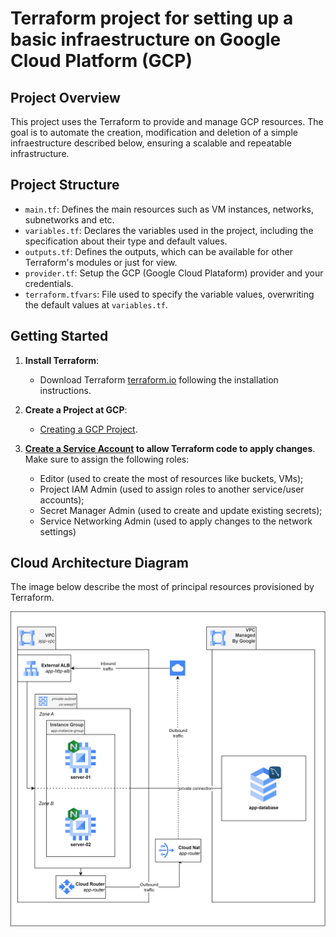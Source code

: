 # Terraform project for setting up a basic infraestructure on Google Cloud Platform (GCP)

## Project Overview

This project uses the Terraform to provide and manage GCP resources. The goal is to automate the creation, modification and deletion of a simple infraestructure described below, ensuring a scalable and repeatable infrastructure.


## Project Structure

- `main.tf`: Defines the main resources such as VM instances, networks, subnetworks and etc.
- `variables.tf`: Declares the variables used in the project, including the specification about their type and default values.
- `outputs.tf`: Defines the outputs, which can be available for other Terraform's modules or just for view.
- `provider.tf`: Setup the GCP (Google Cloud Plataform) provider and your credentials.
- `terraform.tfvars`: File used to specify the variable values, overwriting the default values at `variables.tf`.

## Getting Started

1. **Install Terraform**:
   - Download Terraform [terraform.io](https://www.terraform.io/downloads.html) following the installation instructions.

2. **Create a Project at GCP**:
   - [Creating a GCP Project](https://cloud.google.com/appengine/docs/standard/python3/building-app/creating-gcp-project).

3. **[Create a Service Account](https://cloud.google.com/iam/docs/service-accounts-create) to allow Terraform code to apply changes**. Make sure to assign the following roles:
   - Editor (used to create the most of resources like buckets, VMs);
   - Project IAM Admin (used to assign roles to another service/user accounts);
   - Secret Manager Admin (used to create and update existing secrets);
   - Service Networking Admin (used to apply changes to the network settings)

## Cloud Architecture Diagram

The image below describe the most of principal resources provisioned by Terraform.

![GCP Achitecture](assets/GCP_architecture.png)
